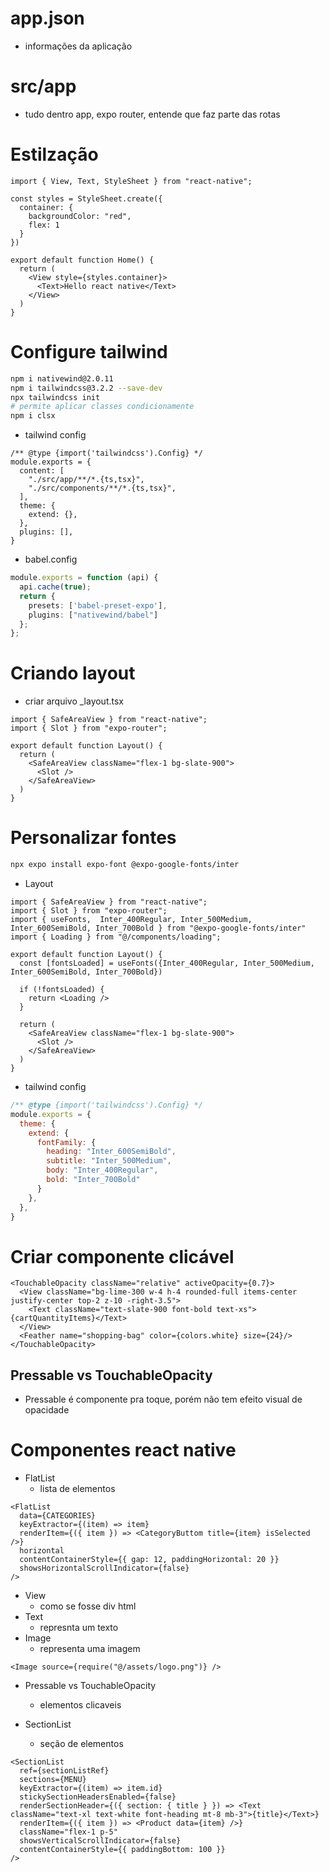 # app.json
- informações da aplicação
# src/app
  - tudo dentro app, expo router, entende que faz parte das rotas


# Estilzação
```tsx
import { View, Text, StyleSheet } from "react-native";

const styles = StyleSheet.create({
  container: {
    backgroundColor: "red",
    flex: 1
  }
})

export default function Home() {
  return (
    <View style={styles.container}>
      <Text>Hello react native</Text>
    </View>
  )
}
```

# Configure tailwind
```sh
npm i nativewind@2.0.11
npm i tailwindcss@3.2.2 --save-dev
npx tailwindcss init
# permite aplicar classes condicionamente
npm i clsx
```
- tailwind config
```tsx
/** @type {import('tailwindcss').Config} */
module.exports = {
  content: [
    "./src/app/**/*.{ts,tsx}",
    "./src/components/**/*.{ts,tsx}",
  ],
  theme: {
    extend: {},
  },
  plugins: [],
}
```
- babel.config
```ts
module.exports = function (api) {
  api.cache(true);
  return {
    presets: ['babel-preset-expo'],
    plugins: ["nativewind/babel"]
  };
};
```

# Criando layout
- criar arquivo _layout.tsx
```tsx
import { SafeAreaView } from "react-native";
import { Slot } from "expo-router";

export default function Layout() {
  return (
    <SafeAreaView className="flex-1 bg-slate-900">
      <Slot />
    </SafeAreaView>
  )
}
```

# Personalizar fontes
```sh
npx expo install expo-font @expo-google-fonts/inter 
```
- Layout
```tsx
import { SafeAreaView } from "react-native";
import { Slot } from "expo-router";
import { useFonts,  Inter_400Regular, Inter_500Medium, Inter_600SemiBold, Inter_700Bold } from "@expo-google-fonts/inter"
import { Loading } from "@/components/loading";

export default function Layout() {
  const [fontsLoaded] = useFonts({Inter_400Regular, Inter_500Medium, Inter_600SemiBold, Inter_700Bold})

  if (!fontsLoaded) {
    return <Loading />
  }

  return (
    <SafeAreaView className="flex-1 bg-slate-900">
      <Slot />
    </SafeAreaView>
  )
}
```
- tailwind config
```js
/** @type {import('tailwindcss').Config} */
module.exports = {
  theme: {
    extend: {
      fontFamily: {
        heading: "Inter_600SemiBold",
        subtitle: "Inter_500Medium",
        body: "Inter_400Regular",
        bold: "Inter_700Bold"
      }
    },
  },
}
```

# Criar componente clicável
```tsx
<TouchableOpacity className="relative" activeOpacity={0.7}>
  <View className="bg-lime-300 w-4 h-4 rounded-full items-center justify-center top-2 z-10 -right-3.5">
    <Text className="text-slate-900 font-bold text-xs">{cartQuantityItems}</Text>
  </View>
  <Feather name="shopping-bag" color={colors.white} size={24}/>
</TouchableOpacity>
```

## Pressable vs TouchableOpacity
- Pressable é componente pra toque, porém não tem efeito visual de opacidade

# Componentes react native
- FlatList
  - lista de elementos
```tsx
<FlatList 
  data={CATEGORIES}
  keyExtractor={(item) => item}
  renderItem={({ item }) => <CategoryButtom title={item} isSelected />}
  horizontal
  contentContainerStyle={{ gap: 12, paddingHorizontal: 20 }}
  showsHorizontalScrollIndicator={false}
/>
```
- View
  - como se fosse div html
- Text
  - represnta um texto
- Image
  - representa uma imagem
```tsx
<Image source={require("@/assets/logo.png")} />
```
- Pressable vs TouchableOpacity
  - elementos clicaveis

- SectionList
  - seção de elementos
```tsx
<SectionList 
  ref={sectionListRef}
  sections={MENU}
  keyExtractor={(item) => item.id}
  stickySectionHeadersEnabled={false}
  renderSectionHeader={({ section: { title } }) => <Text className="text-xl text-white font-heading mt-8 mb-3">{title}</Text>}
  renderItem={({ item }) => <Product data={item} />}
  className="flex-1 p-5"
  showsVerticalScrollIndicator={false}
  contentContainerStyle={{ paddingBottom: 100 }}
/>
```